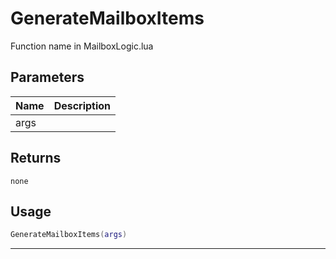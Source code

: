 # GenerateMailboxItems

Function name in MailboxLogic.lua

## Parameters

| Name | Description |
| ---- | ----------- |
| args |             |

## Returns

`none`

## Usage

```lua
GenerateMailboxItems(args)
```

---
